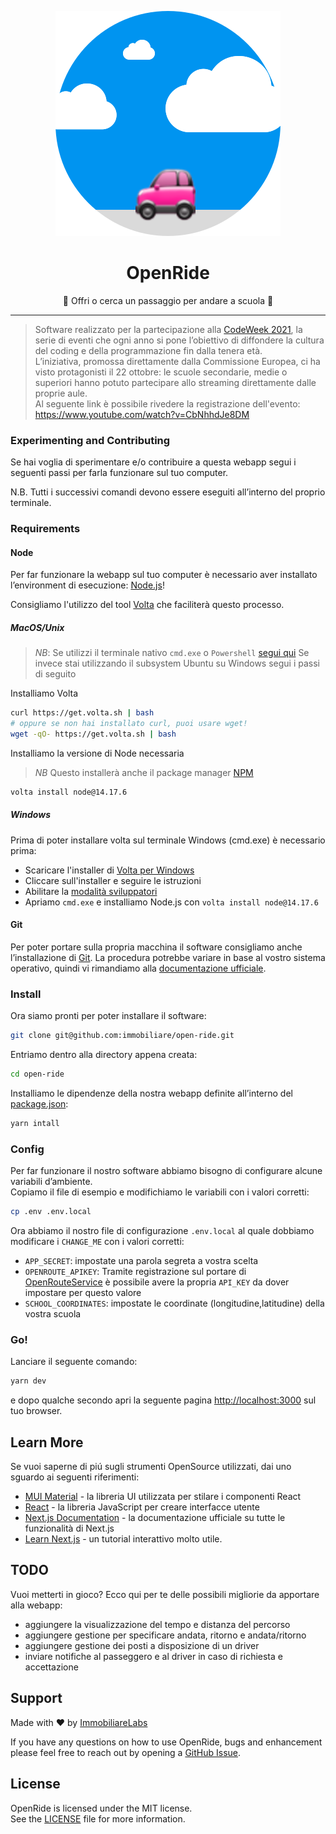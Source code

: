 <p align="center">
    <img src="public/images/landing-image.svg" alt="OpenRide" />
</p>

<h1 align="center">OpenRide</h1>
<p align="center">🎒 Offri o cerca un passaggio per andare a scuola 🏫</p>

<hr />

> Software realizzato per la partecipazione alla [CodeWeek 2021](http://www.codeweek.it/open-ride/), 
la serie di eventi che ogni anno si pone l’obiettivo di diffondere la cultura del coding e della 
programmazione fin dalla tenera età.  
> L’iniziativa, promossa direttamente dalla Commissione Europea, ci ha visto protagonisti il 22 ottobre: 
le scuole secondarie, medie o superiori hanno potuto partecipare allo streaming direttamente dalle 
proprie aule.  
> Al seguente link è possibile rivedere la registrazione dell'evento:
https://www.youtube.com/watch?v=CbNhhdJe8DM

### Experimenting and Contributing

Se hai voglia di sperimentare e/o contribuire a questa webapp segui i seguenti passi per farla 
funzionare sul tuo computer.

N.B. Tutti i successivi comandi devono essere eseguiti all’interno del proprio terminale.

### Requirements

#### Node

Per far funzionare la webapp sul tuo computer è necessario aver installato l’environment di esecuzione: [Node.js](https://nodejs.org/it/)!

Consigliamo l'utilizzo del tool [Volta](https://volta.sh/) che faciliterà questo processo.

##### MacOS/Unix

> *NB*: Se utilizzi il terminale nativo `cmd.exe` o `Powershell` [segui qui](#windows)
> Se invece stai utilizzando il subsystem Ubuntu su Windows segui i passi di seguito

Installiamo Volta

```bash
curl https://get.volta.sh | bash
# oppure se non hai installato curl, puoi usare wget!
wget -qO- https://get.volta.sh | bash
```

Installiamo la versione di Node necessaria

> *NB* Questo installerà anche il package manager [NPM](https://www.npmjs.com/)

```bash
volta install node@14.17.6
```

##### Windows

Prima di poter installare volta sul terminale Windows (cmd.exe) è necessario prima:

- Scaricare l'installer di [Volta per Windows](https://github.com/volta-cli/volta/releases/download/v1.0.5/volta-1.0.5-windows-x86_64.msi)
- Cliccare sull'installer e seguire le istruzioni
- Abilitare la [modalità sviluppatori](https://docs.microsoft.com/it-it/windows/apps/get-started/enable-your-device-for-development#accessing-settings-for-developers)
- Apriamo `cmd.exe` e installiamo Node.js con `volta install node@14.17.6`

#### Git
Per poter portare sulla propria macchina il software consigliamo anche l’installazione di [Git](https://git-scm.com/). 
La procedura potrebbe variare in base al vostro sistema operativo, quindi vi rimandiamo alla 
[documentazione ufficiale](https://github.com/git-guides/install-git#:~:text=To%20install%20Git%2C%20run%20the,installation%20by%20typing%3A%20git%20version%20.).

### Install

Ora siamo pronti per poter installare il software:
```bash
git clone git@github.com:immobiliare/open-ride.git
```

Entriamo dentro alla directory appena creata:
```bash
cd open-ride
```

Installiamo le dipendenze della nostra webapp definite all’interno del [package.json](./package.json):
```bash
yarn intall
```

### Config

Per far funzionare il nostro software abbiamo bisogno di configurare alcune variabili d’ambiente.  
Copiamo il file di esempio e modifichiamo le variabili con i valori corretti:
```bash
cp .env .env.local
```
Ora abbiamo il nostro file di configurazione `.env.local` al quale dobbiamo modificare i `CHANGE_ME` con i valori corretti:
* `APP_SECRET`: impostate una parola segreta a vostra scelta
* `OPENROUTE_APIKEY`: Tramite registrazione sul portare di [OpenRouteService](https://openrouteservice.org) è possibile avere la propria `API_KEY` da dover impostare per questo valore
* `SCHOOL_COORDINATES`: impostate le coordinate (longitudine,latitudine) della vostra scuola

### Go!
Lanciare il seguente comando:
```bash
yarn dev
```
e dopo qualche secondo apri la seguente pagina [http://localhost:3000](http://localhost:3000) 
sul tuo browser. 

## Learn More

Se vuoi saperne di piú sugli strumenti OpenSource utilizzati, dai uno sguardo ai seguenti riferimenti:
* [MUI Material](https://mui.com/) - la libreria UI utilizzata per stilare i componenti React
* [React](https://it.reactjs.org/) - la libreria JavaScript per creare interfacce utente
* [Next.js Documentation](https://nextjs.org/docs) - la documentazione ufficiale su tutte le funzionalità di Next.js
* [Learn Next.js](https://nextjs.org/learn) - un tutorial interattivo molto utile.

## TODO

Vuoi metterti in gioco? Ecco qui per te delle possibili migliorie da apportare alla webapp:
* aggiungere la visualizzazione del tempo e distanza del percorso
* aggiungere gestione per specificare andata, ritorno e andata/ritorno
* aggiungere gestione dei posti a disposizione di un driver
* inviare notifiche al passeggero e al driver in caso di richiesta e accettazione


## Support

Made with ❤️ by [ImmobiliareLabs](https://github.com/immobiliare)

If you have any questions on how to use OpenRide, bugs and enhancement please feel free 
to reach out by opening a [GitHub Issue](https://github.com/immobiliare/open-ride/issues).

## License

OpenRide is licensed under the MIT license.  
See the [LICENSE](./LICENSE) file for more information.
